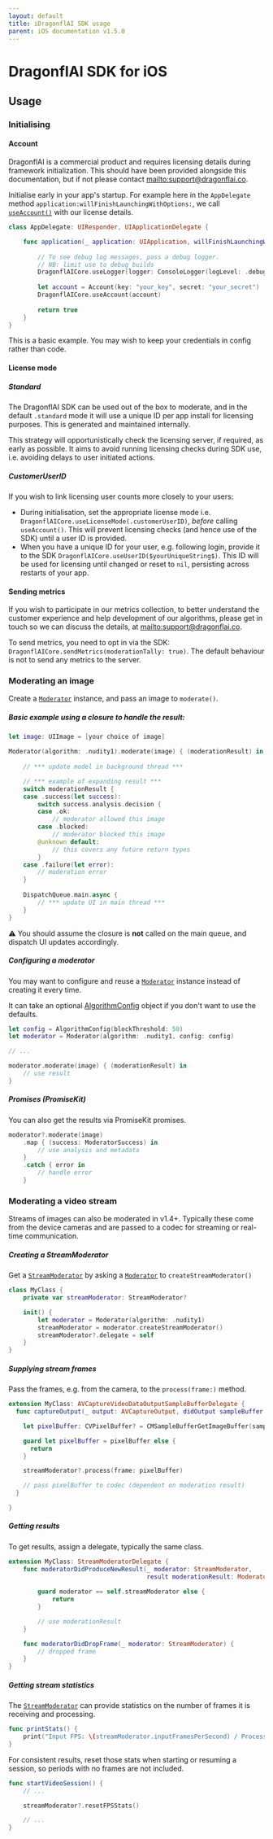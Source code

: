 ```yaml
---
layout: default
title: iDragonflAI SDK usage
parent: iOS documentation v1.5.0
---
```

# DragonflAI SDK for iOS

## Usage

### Initialising

#### Account

DragonflAI is a commercial product and requires licensing details during framework initialization. This should have been provided alongside this documentation, but if not please contact <mailto:support@dragonflai.co>.

Initialise early in your app's startup. 
For example here in the `AppDelegate` method `application:willFinishLaunchingWithOptions:`, we call [`useAccount()`](../1.5/api-reference/Classes/DragonflAICore.html) with our license details. 


```swift
class AppDelegate: UIResponder, UIApplicationDelegate {

    func application(_ application: UIApplication, willFinishLaunchingWithOptions launchOptions: [UIApplication.LaunchOptionsKey: Any]?) -> Bool {
        
        // To see debug log messages, pass a debug logger.
        // NB: limit use to debug builds 
        DragonflAICore.useLogger(logger: ConsoleLogger(logLevel: .debug))
        
        let account = Account(key: "your_key", secret: "your_secret")        
        DragonflAICore.useAccount(account)
        
        return true
    }
}
```

This is a basic example. You may wish to keep your credentials in config rather than code.

#### License mode

##### Standard

The DragonflAI SDK can be used out of the box to moderate, and in the default `.standard` mode it will use a unique ID per app install for licensing purposes. This is generated and maintained internally.

This strategy will opportunistically check the licensing server, if required, as early as possible. It aims to avoid running licensing checks during SDK use, i.e. avoiding delays to user initiated actions.

##### CustomerUserID

If you wish to link licensing user counts more closely to your users:
 - During initialisation, set the appropriate license mode i.e. `DragonflAICore.useLicenseMode(.customerUserID)`, *before* calling `useAccount()`. This will prevent licensing checks (and hence use of the SDK) until a user ID is provided.
 - When you have a unique ID for your user, e.g. following login, provide it to the SDK `DragonflAICore.useUserID($yourUniqueString$)`. This ID will be used for licensing until changed or reset to `nil`, persisting across restarts of your app.

#### Sending metrics

If you wish to participate in our metrics collection, to better understand the customer experience and help development of our algorithms, please get in touch so we can discuss the details, at <mailto:support@dragonflai.co>.

To send metrics, you need to opt in via the SDK: `DragonflAICore.sendMetrics(moderationTally: true)`. The default behaviour is not to send any metrics to the server.


### Moderating an image

Create a [`Moderator`](../1.5/api-reference/Classes/Moderator.html) instance, and pass an image to `moderate()`.

##### Basic example using a closure to handle the result:


```swift
let image: UIImage = [your choice of image]

Moderator(algorithm: .nudity1).moderate(image) { (moderationResult) in
            
    // *** update model in background thread ***

    // *** example of expanding result ***
    switch moderationResult {
    case .success(let success):
        switch success.analysis.decision {
        case .ok:
            // moderator allowed this image
        case .blocked:
            // moderator blocked this image
        @unknown default:
            // this covers any future return types 
        }
    case .failure(let error):
        // moderation error
    }
    
    DispatchQueue.main.async {
        // *** update UI in main thread ***
    }
}
```

⚠️ You should assume the closure is **not** called on the main queue, and dispatch UI updates accordingly.

##### Configuring a moderator

You may want to configure and reuse a [`Moderator`](../1.5/api-reference/Classes/Moderator.html) instance instead of creating it every time.

It can take an optional [AlgorithmConfig](../1.5/api-reference/Structs/AlgorithmConfig.html) object if you don't want to use the defaults.

```swift
let config = AlgorithmConfig(blockThreshold: 50)
let moderator = Moderator(algorithm: .nudity1, config: config)

// ...

moderator.moderate(image) { (moderationResult) in 
    // use result
}
```

##### Promises (PromiseKit)

You can also get the results via PromiseKit promises.

```swift
moderator?.moderate(image)
    .map { (success: ModeratorSuccess) in
        // use analysis and metadata
    }
    .catch { error in
        // handle error
    }
```

### Moderating a video stream

Streams of images can also be moderated in v1.4+. Typically these come from the device cameras and are passed to a codec for streaming or real-time communication.

##### Creating a StreamModerator

Get a [`StreamModerator`](../1.5/api-reference/Classes/StreamModerator.html) by asking a [`Moderator`](../1.5/api-reference/Classes/Moderator.html) to `createStreamModerator()`

```swift
class MyClass {
    private var streamModerator: StreamModerator?

    init() {
        let moderator = Moderator(algorithm: .nudity1)
        streamModerator = moderator.createStreamModerator()
        streamModerator?.delegate = self    
    }
}
```

##### Supplying stream frames

Pass the frames, e.g. from the camera, to the `process(frame:)` method.

```swift
extension MyClass: AVCaptureVideoDataOutputSampleBufferDelegate {    
  func captureOutput(_ output: AVCaptureOutput, didOutput sampleBuffer: CMSampleBuffer, from connection: AVCaptureConnection) {

    let pixelBuffer: CVPixelBuffer? = CMSampleBufferGetImageBuffer(sampleBuffer)

    guard let pixelBuffer = pixelBuffer else {
      return
    }

    streamModerator?.process(frame: pixelBuffer)

    // pass pixelBuffer to codec (dependent on moderation result) 
  }

}
```

##### Getting results

To get results, assign a delegate, typically the same class.

```swift
extension MyClass: StreamModeratorDelegate {
    func moderatorDidProduceNewResult(_ moderator: StreamModerator,
                                      result moderationResult: ModeratorResult) {
        
        guard moderator == self.streamModerator else {
            return
        }

        // use moderationResult
    }

    func moderatorDidDropFrame(_ moderator: StreamModerator) {
        // dropped frame
    }
}
```

##### Getting stream statistics

The [`StreamModerator`](../1.5/api-reference/Classes/StreamModerator.html) can provide statistics on the number of frames it is receiving and processing.

```swift
func printStats() {
    print("Input FPS: \(streamModerator.inputFramesPerSecond) / Processed FPS: \(moderator.processedFramesPerSecond)")
}
```

For consistent results, reset those stats when starting or resuming a session, so periods with no frames are not included.

```swift
func startVideoSession() {
    // ...

    streamModerator?.resetFPSStats()

    // ...
}
```

